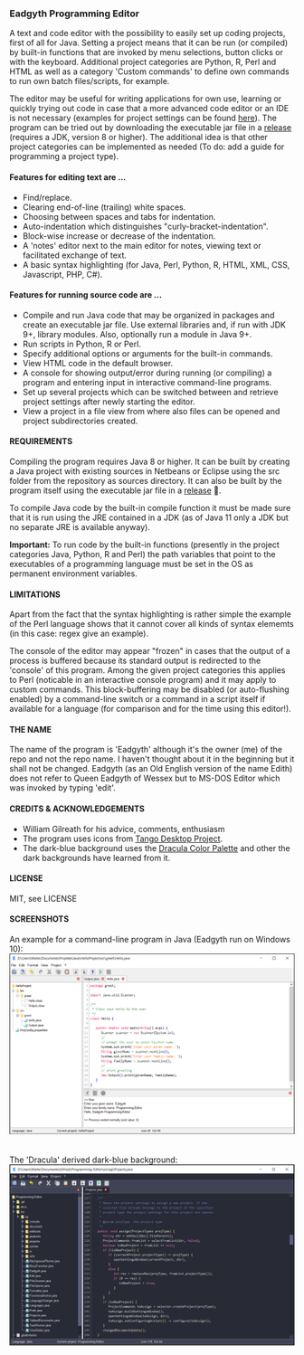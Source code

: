 <h3>Eadgyth Programming Editor</h3>
<p>
A text and code editor with the possibility to easily set up coding projects,
first of all for Java. Setting a project means that it can be run (or compiled)
by built-in functions that are invoked by menu selections, button clicks or with
the keyboard. Additional project categories are Python, R, Perl and HTML as well
as a category 'Custom commands' to define own commands to run own batch files/scripts,
for example.
<p>
The editor may be useful for writing applications for own use, learning or quickly
trying out code in case that a more advanced code editor or an IDE is not necessary
(examples for project settings can be found
<a href="https://eadgyth.github.io/Programming-Editor/">here</a>). The program can
be tried out by downloading the executable jar file in a
<a href="https://github.com/Eadgyth/Programming-Editor/releases">release</a>
(requires a JDK, version 8 or higher). The additional idea is that other project
categories can be implemented as needed (To do: add a guide for programming a
project type).
<p>
<h4>Features for editing text are ...</h4>
<ul>
<li>Find/replace.</li>
<li>Clearing end-of-line (trailing) white spaces.</li>
<li>Choosing between spaces and tabs for indentation.</li>
<li>Auto-indentation which distinguishes "curly-bracket-indentation".</li>
<li>Block-wise increase or decrease of the indentation.</li>
<li>A 'notes' editor next to the main editor for notes, viewing text
    or facilitated exchange of text.</li>
<li>A basic syntax highlighting (for Java, Perl, Python, R, HTML, XML, CSS,
    Javascript, PHP, C#).</li>
</ul>
<p>
<h4>Features for running source code are ...</h4>
<ul>
<li>Compile and run Java code that may be organized in packages and create an
    executable jar file. Use external libraries and, if run with JDK 9+, library
    modules. Also, optionally run a module in Java 9+.</li>
<li>Run scripts in Python, R or Perl.
<li>Specify additional options or arguments for the built-in commands.</li>
<li>View HTML code in the default browser.</li>
<li>A console for showing output/error during running (or compiling) a program and
    entering input in interactive command-line programs.</li>
<li>Set up several projects which can be switched between and retrieve project settings
    after newly starting the editor.</li>
<li>View a project in a file view from where also files can be opened and project
    subdirectories created.
</ul>
<h4>REQUIREMENTS</h4>
<p>
Compiling the program requires Java 8 or higher. It can be built by creating a Java
project with existing sources in Netbeans or Eclipse using the src folder from the
repository as sources directory. It can also be built by the program itself using the
executable jar file in a
<a href="https://github.com/Eadgyth/Programming-Editor/releases">release</a> 🙂.
<p>
To compile Java code by the built-in compile function it must be made sure that it is
run using the JRE contained in a JDK (as of Java 11 only a JDK but no separate JRE is
available anyway).
<p>
<b>Important:</b> To run code by the built-in functions (presently in the project
categories Java, Python, R and Perl) the path variables that point to the executables
of a programming language must be set in the OS as permanent environment variables.
<br>
<h4>LIMITATIONS</h4>
<p>
Apart from the fact that the syntax highlighting is rather simple the example of the
Perl language shows that it cannot cover all kinds of syntax elememts (in this case:
regex give an example).
<p>
The console of the editor may appear "frozen" in cases that the output of a process
is buffered because its standard output is redirected to the 'console' of this program.
Among the given project categories this applies to Perl (noticable in an interactive
console program) and it may apply to custom commands. This block-buffering may be
disabled (or auto-flushing enabled) by a command-line switch or a command in a script
itself if available for a language (for comparison and for the time using this editor!).
<br>
<h4>THE NAME</h4>
<p>The name of the program is 'Eadgyth' although it's the owner (me) of the repo and
not the repo name. I haven't thought about it in the beginning but it shall not be
changed. Eadgyth (as an Old English version of the name Edith) does not refer to
Queen Eadgyth of Wessex but to MS-DOS Editor which was invoked by typing 'edit'.
<br>
<h4>CREDITS & ACKNOWLEDGEMENTS</h4>
<ul>
<li>William Gilreath for his advice, comments, enthusiasm</li>
<li>The program uses icons from
<a href="https://github.com/Distrotech/tango-icon-theme">Tango Desktop Project</a>.</li>
<li>The dark-blue background uses the
<a href="https://github.com/dracula/dracula-theme">Dracula Color Palette</a> and 
other the dark backgrounds have learned from it.</li>
</ul>
<h4>LICENSE</h4>
<p>
MIT, see LICENSE<br>
<p>
<h4>SCREENSHOTS</h4>
<p>
An example for a command-line program in Java (Eadgyth run on Windows 10):
<br>
<img src="docs/images/ExampleProject.png" width="800"/><br><br>
<br>
The 'Dracula' derived dark-blue background:
<img src="docs/images/DarkBlueBackground.png" width="800"/><br><br>
